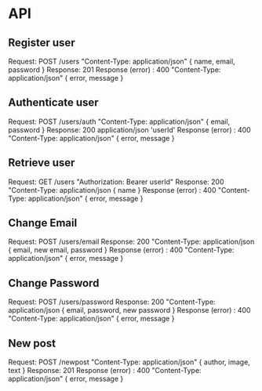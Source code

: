 # API

## Register user

Request: POST /users "Content-Type: application/json" { name, email, password }
Response: 201
Response (error) : 400 "Content-Type: application/json" { error, message }

## Authenticate user

Request: POST /users/auth "Content-Type: application/json" { email, password }
Response: 200 application/json 'userId'
Response (error) : 400 "Content-Type: application/json" { error, message }

## Retrieve user

Request: GET /users "Authorization: Bearer userId"
Response: 200 "Content-Type: application/json { name }
Response (error) : 400 "Content-Type: application/json" { error, message }

## Change Email

Request: POST /users/email
Response: 200 "Content-Type: application/json { email, new email, password }
Response (error) : 400 "Content-Type: application/json" { error, message }

## Change Password

Request: POST /users/password
Response: 200 "Content-Type: application/json { email, password, new password }
Response (error) : 400 "Content-Type: application/json" { error, message }

## New post

Request: POST /newpost "Content-Type: application/json" { author, image, text }
Response: 201
Response (error) : 400 "Content-Type: application/json" { error, message }